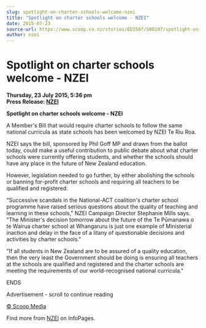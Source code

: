 ```yaml
---
slug: spotlight-on-charter-schools-welcome-nzei
title: "Spotlight on charter schools welcome - NZEI"
date: 2015-07-23
source-url: https://www.scoop.co.nz/stories/ED1507/S00107/spotlight-on-charter-schools-welcome-nzei.htm
author: nzei
---
```

Spotlight on charter schools welcome - NZEI
===========================================

**Thursday, 23 July 2015, 5:36 pm**  
**Press Release: [NZEI](https://info.scoop.co.nz/NZEI)**

**Spotlight on charter schools welcome - NZEI**

A Member's Bill that would require charter schools to follow the same national curricula as state schools has been welcomed by NZEI Te Riu Roa.

NZEI says the bill, sponsored by Phil Goff MP and drawn from the ballot today, could make a useful contribution to public debate about what charter schools were currently offering students, and whether the schools should have any place in the future of New Zealand education.

However, legislation needed to go further, by either abolishing the schools or banning for-profit charter schools and requiring all teachers to be qualified and registered.

\"Successive scandals in the National-ACT coalition's charter school programme have raised serious questions about the quality of teaching and learning in these schools," NZEI Campaign Director Stephanie Mills says. "The Minister's decision tomorrow about the future of the Te Pūmanawa o te Wairua charter school at Whangaruru is just one example of Ministerial inaction and delay in the face of a litany of questionable decisions and activities by charter schools."

"If all students in New Zealand are to be assured of a quality education, then the very least the Government should be doing is ensuring all teachers at the schools are qualified and registered and the charter schools are meeting the requirements of our world-recognised national curricula."

ENDS

Advertisement - scroll to continue reading





[© Scoop Media](http://www.scoop.co.nz/about/terms.html)

Find more from [NZEI](https://info.scoop.co.nz/NZEI) on InfoPages.